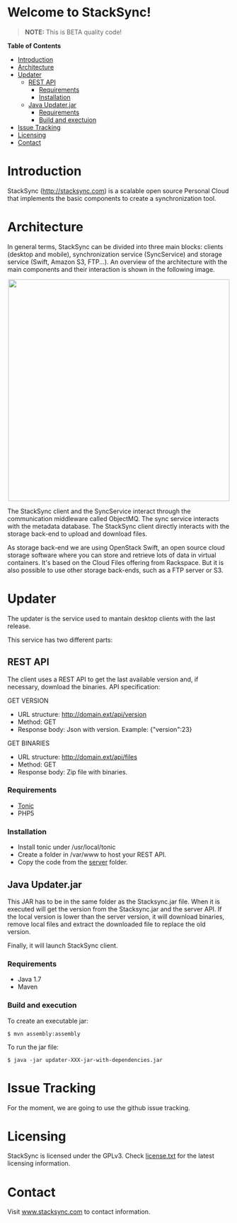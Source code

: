 Welcome to StackSync!
=====================

> **NOTE:** This is BETA quality code!

**Table of Contents**

- [Introduction](#introduction)
- [Architecture](#architecture)
- [Updater](#updater)
  - [REST API](#rest-api)
    - [Requirements](#requirements)
    - [Installation](#installation)
  - [Java Updater.jar](#java-updaterjar)
    - [Requirements](#requirements)
    - [Build and exectuion](#build-and-execution)
- [Issue Tracking](#issue-tracking)
- [Licensing](#licensing)
- [Contact](#contact)

# Introduction

StackSync (<http://stacksync.com>) is a scalable open source Personal Cloud
that implements the basic components to create a synchronization tool.


# Architecture

In general terms, StackSync can be divided into three main blocks: clients
(desktop and mobile), synchronization service (SyncService) and storage
service (Swift, Amazon S3, FTP...). An overview of the architecture
with the main components and their interaction is shown in the following image.

<p align="center">
  <img width="500" src="https://raw.github.com/stacksync/desktop/master/res/stacksync-architecture.png">
</p>

The StackSync client and the SyncService interact through the communication
middleware called ObjectMQ. The sync service interacts with the metadata
database. The StackSync client directly interacts with the storage back-end
to upload and download files.

As storage back-end we are using OpenStack Swift, an open source cloud storage
software where you can store and retrieve lots of data in virtual containers.
It's based on the Cloud Files offering from Rackspace. But it is also possible
to use other storage back-ends, such as a FTP server or S3.

# Updater

The updater is the service used to mantain desktop clients with the last release.

This service has two different parts:

## REST API

The client uses a REST API to get the last available version and, if necessary,
download the binaries. API specification:

GET VERSION
- URL structure: http://domain.ext/api/version
- Method: GET
- Response body: Json with version.
    Example: {"version":23}

GET BINARIES
- URL structure: http://domain.ext/api/files
- Method: GET
- Response body: Zip file with binaries.

### Requirements

- [Tonic](https://github.com/peej/tonic)
- PHP5

### Installation

- Install tonic under /usr/local/tonic
- Create a folder in /var/www to host your REST API.
- Copy the code from the [server](server) folder.
 
## Java Updater.jar
This JAR has to be in the same folder as the Stacksync.jar file. When it is
executed will get the version from the Stacksync.jar and the server API. If
the local version is lower than the server version, it will download binaries,
remove local files and extract the downloaded file to replace the old version.

Finally, it will launch StackSync client.

### Requirements

- Java 1.7
- Maven

### Build and execution

To create an executable jar:

    $ mvn assembly:assembly

To run the jar file:

    $ java -jar updater-XXX-jar-with-dependencies.jar

# Issue Tracking
For the moment, we are going to use the github issue tracking.

# Licensing
StackSync is licensed under the GPLv3. Check [license.txt](license.txt) for the latest
licensing information.

# Contact
Visit www.stacksync.com to contact information.
